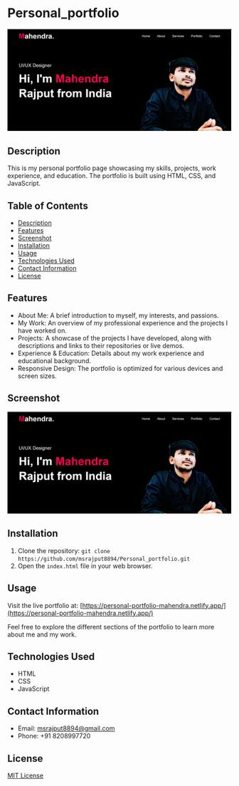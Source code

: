 # Personal_portfolio

![Portfolio Screenshot](images/portfolio-screenshot.png)

## Description

This is my personal portfolio page showcasing my skills, projects, work experience, and education. The portfolio is built using HTML, CSS, and JavaScript.

## Table of Contents

- [Description](#description)
- [Features](#features)
- [Screenshot](#screenshot)
- [Installation](#installation)
- [Usage](#usage)
- [Technologies Used](#technologies-used)
- [Contact Information](#contact-information)
- [License](#license)

## Features

- About Me: A brief introduction to myself, my interests, and passions.
- My Work: An overview of my professional experience and the projects I have worked on.
- Projects: A showcase of the projects I have developed, along with descriptions and links to their repositories or live demos.
- Experience & Education: Details about my work experience and educational background.
- Responsive Design: The portfolio is optimized for various devices and screen sizes.

## Screenshot

![Portfolio Screenshot](images/portfolio-screenshot.png) 

## Installation

1. Clone the repository: `git clone https://github.com/msrajput8894/Personal_portfolio.git`
2. Open the `index.html` file in your web browser.

## Usage

Visit the live portfolio at: [https://personal-portfolio-mahendra.netlify.app/](https://personal-portfolio-mahendra.netlify.app/)

Feel free to explore the different sections of the portfolio to learn more about me and my work.

## Technologies Used

- HTML
- CSS
- JavaScript

## Contact Information

- Email: [msrajput8894@gmail.com](mailto:msrajput8894@gmail.com)
- Phone: +91 8208997720

## License

[MIT License](LICENSE)
